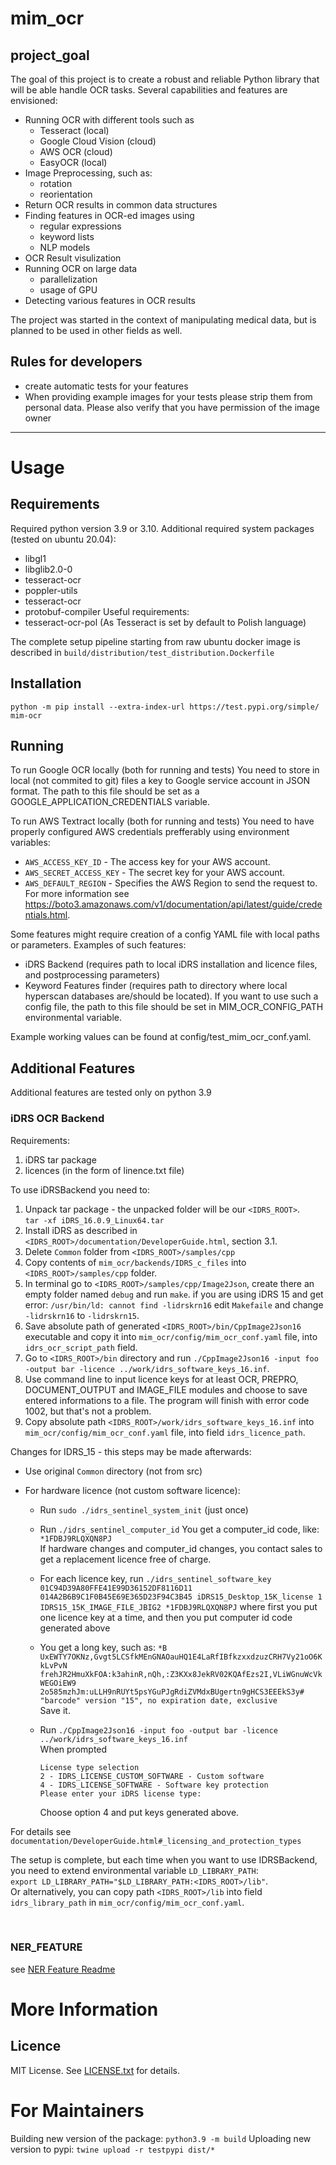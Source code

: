 # mim_ocr

## project_goal

The goal of this project is to create a robust and reliable Python library that will be able handle OCR tasks. Several capabilities and features are envisioned:
- Running OCR with different tools such as
  - Tesseract (local)
  - Google Cloud Vision (cloud)
  - AWS OCR (cloud)
  - EasyOCR (local)
- Image Preprocessing, such as:
  - rotation
  - reorientation
- Return OCR results in common data structures
- Finding features in OCR-ed images using
  - regular expressions
  - keyword lists
  - NLP models
- OCR Result visulization
- Running OCR on large data
  - parallelization
  - usage of GPU
- Detecting various features in OCR results

The project was started in the context of manipulating medical data, but is planned to be used in other fields as well.

## Rules for developers

- create automatic tests for your features
- When providing example images for your tests please strip them from personal data. Please also verify that you have permission of the image owner 

***

# Usage

## Requirements
  Required python version 3.9 or 3.10.
  Additional required system packages (tested on ubuntu 20.04):
  - libgl1 
  - libglib2.0-0 
  - tesseract-ocr
  - poppler-utils
  - tesseract-ocr
  - protobuf-compiler
  Useful requirements:
  - tesseract-ocr-pol (As Tesseract is set by default to Polish language)

The complete setup pipeline starting from raw ubuntu docker image is described in `build/distribution/test_distribution.Dockerfile`

## Installation
  `python -m pip install --extra-index-url https://test.pypi.org/simple/ mim-ocr`

## Running
To run Google OCR locally (both for running and tests) You need to store in local (not commited to git) files a key 
to Google service account in JSON format. The path to this file should be set as a 
GOOGLE_APPLICATION_CREDENTIALS variable.

To run AWS Textract locally (both for running and tests) You need to have properly configured AWS credentials prefferably using environment variables:
* `AWS_ACCESS_KEY_ID` - The access key for your AWS account.
* `AWS_SECRET_ACCESS_KEY` - The secret key for your AWS account.
* `AWS_DEFAULT_REGION` - Specifies the AWS Region to send the request to.
For more information see https://boto3.amazonaws.com/v1/documentation/api/latest/guide/credentials.html.

Some features might require creation of a config YAML file with local paths or parameters. Examples of such features:
* iDRS Backend (requires path to local iDRS installation and licence files, and postprocessing parameters)
* Keyword Features finder (requires path to directory where local hyperscan databases are/should be located).
If you want to use such a config file, the path to this file should be set in MIM_OCR_CONFIG_PATH environmental variable.

Example working values can be found at config/test_mim_ocr_conf.yaml.

## Additional Features

Additional features are tested only on python 3.9

### iDRS OCR Backend

Requirements:
1. iDRS tar package
2. licences (in the form of linence.txt file)

To use iDRSBackend you need to:
1. Unpack tar package - the unpacked folder will be our `<IDRS_ROOT>`.
<br/>`tar -xf iDRS_16.0.9_Linux64.tar`
2. Install iDRS as described in `<IDRS_ROOT>/documentation/DeveloperGuide.html`, section 3.1.
3. Delete `Common` folder from `<IDRS_ROOT>/samples/cpp`
4. Copy contents of `mim_ocr/backends/IDRS_c_files` into `<IDRS_ROOT>/samples/cpp` folder.
5. In terminal go to `<IDRS_ROOT>/samples/cpp/Image2Json`, create there an empty folder named `debug` and run `make`.
if you are using iDRS 15 and get error: `/usr/bin/ld: cannot find -lidrskrn16` edit `Makefaile` and change `-lidrskrn16` to `-lidrskrn15`.
6. Save absolute path of generated `<IDRS_ROOT>/bin/CppImage2Json16` executable and copy it into `mim_ocr/config/mim_ocr_conf.yaml` file, into `idrs_ocr_script_path` field.
7. Go to `<IDRS_ROOT>/bin` directory and run `./CppImage2Json16 -input foo -output bar -licence ../work/idrs_software_keys_16.inf`.
8. Use command line to input licence keys for at least OCR, PREPRO, DOCUMENT_OUTPUT and IMAGE_FILE modules and choose to save entered informations to a file. The program will finish with error code 1002, but that's not a problem.
9. Copy absolute path `<IDRS_ROOT>/work/idrs_software_keys_16.inf` into `mim_ocr/config/mim_ocr_conf.yaml` file, into field `idrs_licence_path`.

Changes for IDRS_15 - this steps may be made afterwards:

- Use original `Common` directory (not from src)

- For hardware licence (not custom software licence):
    * Run `sudo ./idrs_sentinel_system_init` (just once)
    * Run `./idrs_sentinel_computer_id`
    You get a computer_id code, like: `*1FDBJ9RLQXQN8PJ`
    <br/>If hardware changes and computer_id changes, you contact sales to get a replacement licence free of charge.
    * For each licence key, run
    ```./idrs_sentinel_software_key 01C94D39A80FFE41E99D36152DF8116D11 014A2B6B9C1F0B45E69E365D23F94C3B45 iDRS15_Desktop_15K_license 1 IDRS15_15K_IMAGE_FILE_JBIG2 *1FDBJ9RLQXQN8PJ``` where first you put one licence key at a time, and then you put computer id code generated above

    * You get a long key, such as:
    `*B
UxEWTY7OKNz,Gvgt5LCSfkMEnGNAOauHQ1E4LaRfIBfkzxxdzuzCRH7Vy21oO6KkLvPvN frehJR2HmuXkFOA:k3ahinR,nQh,:Z3KXx8JekRV02KQAfEzs2I,VLiWGnuWcVkWEGOiEW9 2o585mzhJm:uLLH9nRUYt5psYGuPJgRdiZVMdxBUgertn9gHCS3EEEkS3y# "barcode" version "15", no expiration date, exclusive`
<br/>Save it.

    * Run `./CppImage2Json16 -input foo -output bar -licence ../work/idrs_software_keys_16.inf `
    <br/> When prompted
        ```
        License type selection
        2 - IDRS_LICENSE_CUSTOM_SOFTWARE - Custom software
        4 - IDRS_LICENSE_SOFTWARE - Software key protection
        Please enter your iDRS license type: 
        ```
        Choose option 4 and put keys generated above. 

For details see `documentation/DeveloperGuide.html#_licensing_and_protection_types`

The setup is complete, but each time when you want to use IDRSBackend, you need to extend environmental variable `LD_LIBRARY_PATH`: <br/>`export LD_LIBRARY_PATH="$LD_LIBRARY_PATH:<IDRS_ROOT>/lib"`. 
<br/> Or alternatively, you can copy path `<IDRS_ROOT>/lib` into field `idrs_library_path` in `mim_ocr/config/mim_ocr_conf.yaml`.

<br/>

### NER_FEATURE

see [NER Feature Readme](docs/ner_feature.md)

# More Information

## Licence
MIT License. See [LICENSE.txt](LICENSE.txt) for details.

# For Maintainers
Building new version of the package: `python3.9 -m build`
Uploading new version to pypi: `twine upload -r testpypi dist/*`